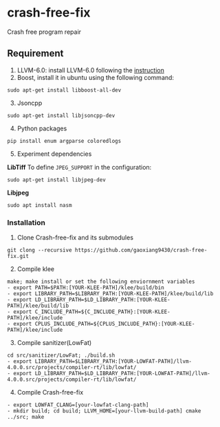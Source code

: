 # crash-free-fix
Crash free program repair

## Requirement

1. LLVM-6.0: install LLVM-6.0 following the [instruction](https://llvm.org/docs/GettingStarted.html)
2. Boost, install it in ubuntu using the following command:
```
sudo apt-get install libboost-all-dev
```
3. Jsoncpp
```
sudo apt-get install libjsoncpp-dev
```
4. Python packages
```
pip install enum argparse coloredlogs
```

5. Experiment dependencies

**LibTiff**
To define ```JPEG_SUPPORT```  in the configuration:
```
sudo apt-get install libjpeg-dev
```

**Libjpeg**
```
sudo apt install nasm
```

### Installation
1. Clone Crash-free-fix and its submodules
```
git clong --recursive https://github.com/gaoxiang9430/crash-free-fix.git
```
2. Compile klee
```
make; make install or set the following enviornment variables
- export PATH=$PATH:[YOUR-KLEE-PATH]/klee/build/bin
- export LIBRARY_PATH=$LIBRARY_PATH:[YOUR-KLEE-PATH]/klee/build/lib
- export LD_LIBRARY_PATH=$LD_LIBRARY_PATH:[YOUR-KLEE-PATH]/klee/build/lib
- export C_INCLUDE_PATH=${C_INCLUDE_PATH}:[YOUR-KLEE-PATH]/klee/include
- export CPLUS_INCLUDE_PATH=${CPLUS_INCLUDE_PATH}:[YOUR-KLEE-PATH]/klee/include
```
3. Compile sanitizer(LowFat) 
```
cd src/sanitizer/LowFat; ./build.sh
- export LIBRARY_PATH=$LIBRARY_PATH:[YOUR-LOWFAT-PATH]/llvm-4.0.0.src/projects/compiler-rt/lib/lowfat/
- export LD_LIBRARY_PATH=$LD_LIBRARY_PATH:[YOUR-LOWFAT-PATH]/llvm-4.0.0.src/projects/compiler-rt/lib/lowfat/
```
4. Compile Crash-free-fix
```
- export LOWFAT_CLANG=[your-lowfat-clang-path]
- mkdir build; cd build; LLVM_HOME=[your-llvm-build-path] cmake ../src; make
```

